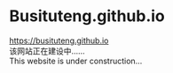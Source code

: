 # Busituteng.github.io

<https://busituteng.github.io>  
该网站正在建设中……  
This website is under construction...
